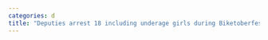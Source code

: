 ```yaml
---
categories: d
title: "Deputies arrest 18 including underage girls during Biketoberfest prostitution crackdown"
---
```

